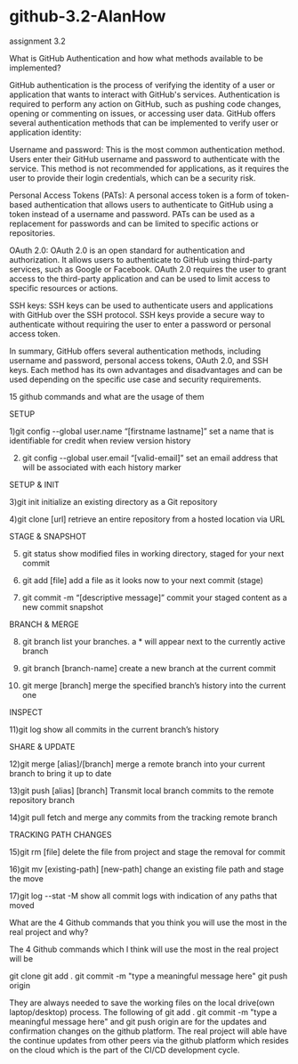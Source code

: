 # github-3.2-AlanHow
assignment 3.2

What is GitHub Authentication and how what methods available to be implemented?

GitHub authentication is the process of verifying the identity of a user or application that wants to interact with GitHub's services. Authentication is required to perform any action on GitHub, such as pushing code changes, opening or commenting on issues, or accessing user data. GitHub offers several authentication methods that can be implemented to verify user or application identity:

Username and password: This is the most common authentication method. Users enter their GitHub username and password to authenticate with the service. This method is not recommended for applications, as it requires the user to provide their login credentials, which can be a security risk.

Personal Access Tokens (PATs): A personal access token is a form of token-based authentication that allows users to authenticate to GitHub using a token instead of a username and password. PATs can be used as a replacement for passwords and can be limited to specific actions or repositories.

OAuth 2.0: OAuth 2.0 is an open standard for authentication and authorization. It allows users to authenticate to GitHub using third-party services, such as Google or Facebook. OAuth 2.0 requires the user to grant access to the third-party application and can be used to limit access to specific resources or actions.

SSH keys: SSH keys can be used to authenticate users and applications with GitHub over the SSH protocol. SSH keys provide a secure way to authenticate without requiring the user to enter a password or personal access token.

In summary, GitHub offers several authentication methods, including username and password, personal access tokens, OAuth 2.0, and SSH keys. Each method has its own advantages and disadvantages and can be used depending on the specific use case and security requirements.

15 github commands and what are the usage of them

SETUP

1)git config --global user.name “[firstname lastname]”
set a name that is identifiable for credit when review version history

2) git config --global user.email “[valid-email]”
set an email address that will be associated with each history marker

SETUP & INIT

3)git init
initialize an existing directory as a Git repository

4)git clone [url]
retrieve an entire repository from a hosted location via URL

STAGE & SNAPSHOT

5) git status
show modified files in working directory, staged for your next commit

6) git add [file]
add a file as it looks now to your next commit (stage)

7) git commit -m “[descriptive message]”
commit your staged content as a new commit snapshot

BRANCH & MERGE

8) git branch
list your branches. a * will appear next to the currently active branch

9) git branch [branch-name]
create a new branch at the current commit

10) git merge [branch]
merge the specified branch’s history into the current one


INSPECT

11)git log
show all commits in the current branch’s history

SHARE & UPDATE

12)git merge [alias]/[branch]
merge a remote branch into your current branch to bring it up to date

13)git push [alias] [branch]
Transmit local branch commits to the remote repository branch

14)git pull
fetch and merge any commits from the tracking remote branch

TRACKING PATH CHANGES

15)git rm [file]
delete the file from project and stage the removal for commit

16)git mv [existing-path] [new-path]
change an existing file path and stage the move

17)git log --stat -M
show all commit logs with indication of any paths that moved

What are the 4 Github commands that you think you will use the most in the real project and why? 

The 4 Github commands which I think will use the most in the real project will be 

git clone
git add .
git commit -m "type a meaningful message here"
git push origin 


They are always needed to save the working files on the local drive(own laptop/desktop) process. The following of git add .
git commit -m "type a meaningful message here" and git push origin are for the updates and confirmation changes on the github platform.
The real project will able have the continue updates from other peers via the github platform which resides on the cloud which is the part
of the CI/CD development cycle. 